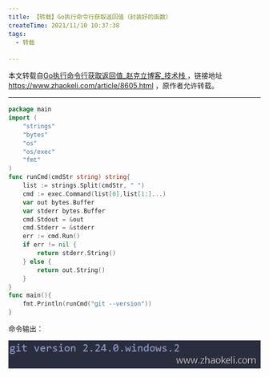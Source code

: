 ```yaml
---
title: 【转载】Go执行命令行获取返回值（封装好的函数）
createTime: 2021/11/10 10:37:38
tags:
  - 转载

---
```


本文转载自[Go执行命令行获取返回值_赵克立博客_技术栈 ](https://www.zhaokeli.com/article/8605.html)，链接地址 https://www.zhaokeli.com/article/8605.html ，原作者允许转载。

---

```go
package main
import (
    "strings"
    "bytes"
    "os"
    "os/exec"
    "fmt"
)
func runCmd(cmdStr string) string{
    list := strings.Split(cmdStr, " ")
    cmd := exec.Command(list[0],list[1:]...)
    var out bytes.Buffer
    var stderr bytes.Buffer
    cmd.Stdout = &out
    cmd.Stderr = &stderr
    err := cmd.Run()
    if err != nil {
        return stderr.String()
    } else {
        return out.String()
    }
}
func main(){
    fmt.Println(runCmd("git --version"))
}
```

命令输出：

![在这里插入图片描述](../images/6b7e04acf0f7ba88540bafe0fd99afa8.png)

